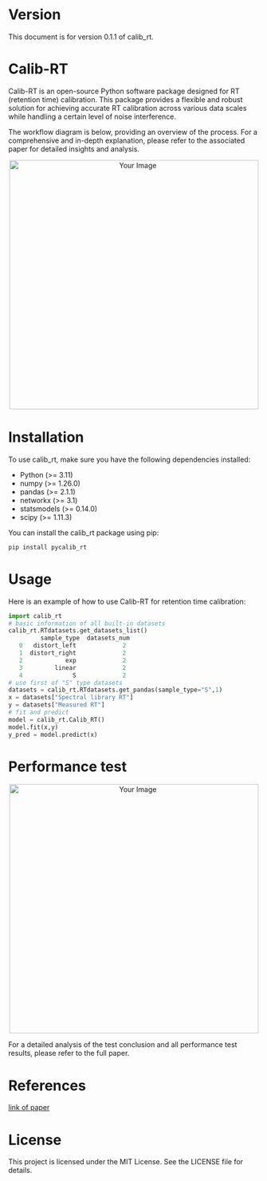 # Version

This document is for version 0.1.1 of calib_rt.

# Calib-RT
Calib-RT is an open-source Python software package designed for RT (retention time) calibration. 
This package provides a flexible and robust solution for achieving accurate RT calibration across various data scales while handling a certain level of noise interference. 

The workflow diagram is below, providing an overview of the process. For a comprehensive and in-depth explanation, please refer to the associated paper for detailed insights and analysis.

<div align=center>
<img src="https://raw.githubusercontent.com/chenghui03/Calib_RT/93750fced36ee36786e61817d71d6ec5e2c5fdd3/img/workflow.svg" alt="Your Image" width="500">
</div>

# Installation
To use calib_rt, make sure you have the following dependencies installed:
- Python (>= 3.11)
- numpy (>= 1.26.0)
- pandas (>= 2.1.1)
- networkx (>= 3.1)
- statsmodels (>= 0.14.0)
- scipy (>= 1.11.3)

You can install the calib_rt package using pip:
```bash
pip install pycalib_rt 
```

# Usage
Here is an example of how to use Calib-RT for retention time calibration:

```python
import calib_rt
# basic information of all built-in datasets 
calib_rt.RTdatasets.get_datasets_list()  
         sample_type  datasets_num
   0   distort_left             2
   1  distort_right             2
   2            exp             2
   3         linear             2
   4              S             2
# use first of "S" type datasets
datasets = calib_rt.RTdatasets.get_pandas(sample_type="S",1)   
x = datasets["Spectral library RT"]
y = datasets["Measured RT"]
# fit and predict
model = calib_rt.Calib_RT() 
model.fit(x,y)                  
y_pred = model.predict(x)        
```

# Performance test

<div align=center>
<img src="https://raw.githubusercontent.com/chenghui03/Calib_RT/main/img/performance.jpg" alt="Your Image" width="500">
</div>

For a detailed analysis of the test conclusion and all performance test results, please refer to the full paper.

# References
[link of paper]()

# License
This project is licensed under the MIT License. See the LICENSE file for details.
